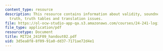 ```yaml
---
content_type: resource
description: This resource contains information about validity, soundness, logical
  truth, truth tables and translation issues.
file: https://ol-ocw-studio-app-qa.s3.amazonaws.com/courses/24-241-logic-i-fall-2009/3d5ea8f88f0991a0dd377171ae72d4e1_MIT24_241F09_handout02.pdf
file_type: application/pdf
resourcetype: Document
title: MIT24_241F09_handout02.pdf
uid: 3d5ea8f8-8f09-91a0-dd37-7171ae72d4e1
---
```

